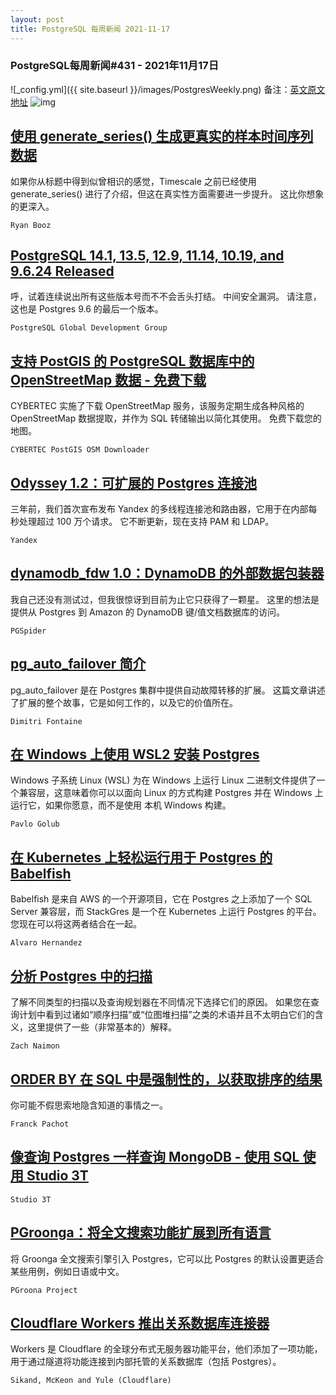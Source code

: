 ```yaml
---
layout: post
title: PostgreSQL 每周新闻 2021-11-17
---
```

### PostgreSQL每周新闻#431 - 2021年11月17日
![_config.yml]({{ site.baseurl }}/images/PostgresWeekly.png)
备注：[英文原文地址](https://postgresweekly.com/issues/431)
![img](https://res.cloudinary.com/cpress/image/upload/w_1280,e_sharpen:60/qvzaxw6i8o8xzbkypuym.jpg)
## [使用 generate_series() 生成更真实的样本时间序列数据](https://postgresweekly.com/link/116300/web)
如果你从标题中得到似曾相识的感觉，Timescale 之前已经使用 generate_series() 进行了介绍，但这在真实性方面需要进一步提升。 这比你想象的更深入。


`Ryan Booz `
## [PostgreSQL 14.1, 13.5, 12.9, 11.14, 10.19, and 9.6.24 Released](https://postgresweekly.com/link/116302/web)
呼，试着连续说出所有这些版本号而不不会舌头打结。 中间安全漏洞。 请注意，这也是 Postgres 9.6 的最后一个版本。


`PostgreSQL Global Development Group `
## [支持 PostGIS 的 PostgreSQL 数据库中的 OpenStreetMap 数据 - 免费下载](https://postgresweekly.com/link/116303/web)
CYBERTEC 实施了下载 OpenStreetMap 服务，该服务定期生成各种风格的 OpenStreetMap 数据提取，并作为 SQL 转储输出以简化其使用。 免费下载您的地图。


`CYBERTEC PostGIS OSM Downloader `
## [Odyssey 1.2：可扩展的 Postgres 连接池](https://postgresweekly.com/link/116304/web)
三年前，我们首次宣布发布 Yandex 的多线程连接池和路由器，它用于在内部每秒处理超过 100 万个请求。 它不断更新，现在支持 PAM 和 LDAP。


`Yandex `
## [dynamodb_fdw 1.0：DynamoDB 的外部数据包装器](https://postgresweekly.com/link/116305/web)
我自己还没有测试过，但我很惊讶到目前为止它只获得了一颗星。 这里的想法是提供从 Postgres 到 Amazon 的 DynamoDB 键/值文档数据库的访问。


`PGSpider `
## [pg_auto_failover 简介](https://postgresweekly.com/link/116309/web)
pg_auto_failover 是在 Postgres 集群中提供自动故障转移的扩展。 这篇文章讲述了扩展的整个故事，它是如何工作的，以及它的价值所在。


`Dimitri Fontaine `
## [在 Windows 上使用 WSL2 安装 Postgres](https://postgresweekly.com/link/116311/web)
Windows 子系统 Linux (WSL) 为在 Windows 上运行 Linux 二进制文件提供了一个兼容层，这意味着你可以以面向 Linux 的方式构建 Postgres 并在 Windows 上运行它，如果你愿意，而不是使用 本机 Windows 构建。


`Pavlo Golub `
## [在 Kubernetes 上轻松运行用于 Postgres 的 Babelfish](https://postgresweekly.com/link/116312/web)
Babelfish 是来自 AWS 的一个开源项目，它在 Postgres 之上添加了一个 SQL Server 兼容层，而 StackGres 是一个在 Kubernetes 上运行 Postgres 的平台。 您现在可以将这两者结合在一起。


`Alvaro Hernandez `
## [分析 Postgres 中的扫描](https://postgresweekly.com/link/116314/web)
了解不同类型的扫描以及查询规划器在不同情况下选择它们的原因。 如果您在查询计划中看到过诸如“顺序扫描”或“位图堆扫描”之类的术语并且不太明白它们的含义，这里提供了一些（非常基本的）解释。


`Zach Naimon `
## [ORDER BY 在 SQL 中是强制性的，以获取排序的结果](https://postgresweekly.com/link/116315/web)
你可能不假思索地隐含知道的事情之一。


`Franck Pachot `
## [像查询 Postgres 一样查询 MongoDB - 使用 SQL 使用 Studio 3T](https://postgresweekly.com/link/116321/web)


`Studio 3T `
## [PGroonga：将全文搜索功能扩展到所有语言](https://postgresweekly.com/link/116317/web)
将 Groonga 全文搜索引擎引入 Postgres，它可以比 Postgres 的默认设置更适合某些用例，例如日语或中文。


`PGroona Project `
## [Cloudflare Workers 推出关系数据库连接器](https://postgresweekly.com/link/116319/web)
Workers 是 Cloudflare 的全球分布式无服务器功能平台，他们添加了一项功能，用于通过隧道将功能连接到内部托管的关系数据库（包括 Postgres）。


`Sikand, McKeon and Yule (Cloudflare) `
